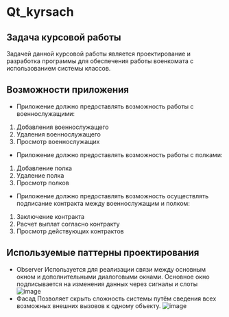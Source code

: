 # Qt_kyrsach
## Задача курсовой работы
Задачей данной курсовой работы является проектирование и разработка программы для обеспечения работы военкомата с использованием системы классов.
## Возможности приложения
- Приложение должно предоставлять возможность работы с военнослужащими:
1)	Добавления военнослужащего
2)	Удаления военнослужащего
3)	Просмотр военнослужащих
- Приложение должно предоставлять возможность работы с полками:
1)	Добавление полка
2)	Удаление полка
3)	Просмотр полков
- Приложение должно предоставлять возможность осуществлять подписание контракта между военнослужащим и полком:
1)	Заключение контракта
2)	Расчет выплат согласно контракту
3)	Просмотр действующих контрактов
## Используемые паттерны проектирования
- Observer
Используется для реализации связи между основным окном и дополнительными диалоговыми окнами. Основное окно подписывается на изменения данных через сигналы и слоты
  ![image](https://github.com/user-attachments/assets/51a807b4-a7f2-4817-94ea-efbb4a14921f)
- Фасад
Позволяет скрыть сложность системы путём сведения всех возможных внешних вызовов к одному объекту.
![image](https://github.com/user-attachments/assets/f56c98ec-f38c-4656-9ece-04adc3c482db)

